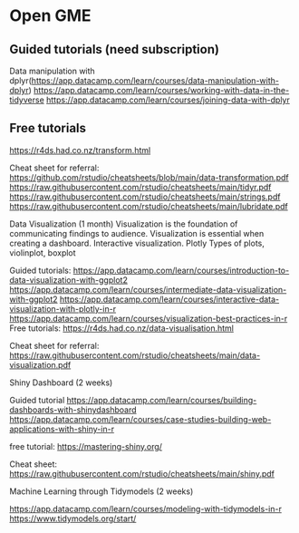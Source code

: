 # Open GME
## Guided tutorials (need subscription)
Data manipulation with dplyr(https://app.datacamp.com/learn/courses/data-manipulation-with-dplyr)
https://app.datacamp.com/learn/courses/working-with-data-in-the-tidyverse
https://app.datacamp.com/learn/courses/joining-data-with-dplyr

## Free tutorials
https://r4ds.had.co.nz/transform.html

Cheat sheet for referral:
https://github.com/rstudio/cheatsheets/blob/main/data-transformation.pdf
https://raw.githubusercontent.com/rstudio/cheatsheets/main/tidyr.pdf
https://raw.githubusercontent.com/rstudio/cheatsheets/main/strings.pdf
https://raw.githubusercontent.com/rstudio/cheatsheets/main/lubridate.pdf


Data Visualization (1 month)
Visualization is the foundation of communicating findings to audience. Visualization is essential when creating a dashboard.
Interactive visualization. Plotly
Types of plots, violinplot, boxplot

Guided tutorials:
https://app.datacamp.com/learn/courses/introduction-to-data-visualization-with-ggplot2
https://app.datacamp.com/learn/courses/intermediate-data-visualization-with-ggplot2
https://app.datacamp.com/learn/courses/interactive-data-visualization-with-plotly-in-r
https://app.datacamp.com/learn/courses/visualization-best-practices-in-r
Free tutorials:
https://r4ds.had.co.nz/data-visualisation.html



Cheat sheet for referral:
https://raw.githubusercontent.com/rstudio/cheatsheets/main/data-visualization.pdf


Shiny Dashboard (2 weeks)

Guided tutorial
https://app.datacamp.com/learn/courses/building-dashboards-with-shinydashboard
https://app.datacamp.com/learn/courses/case-studies-building-web-applications-with-shiny-in-r

free tutorial:
https://mastering-shiny.org/

Cheat sheet:
https://raw.githubusercontent.com/rstudio/cheatsheets/main/shiny.pdf


Machine Learning through Tidymodels (2 weeks)

https://app.datacamp.com/learn/courses/modeling-with-tidymodels-in-r
https://www.tidymodels.org/start/
